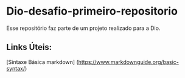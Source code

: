 # Dio-desafio-primeiro-repositorio
Esse repositório faz parte de um projeto realizado para a Dio.

## Links Úteis: 
[Sintaxe Básica markdown] (https://www.markdownguide.org/basic-syntax/)

